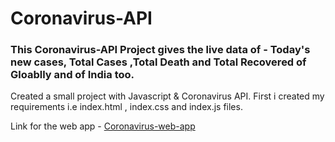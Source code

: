 # Coronavirus-API

### This Coronavirus-API Project gives the live data of - Today's new cases, Total Cases ,Total Death and Total Recovered of Gloablly and of India too.</br>
Created a small project with Javascript & Coronavirus API.
First i created my requirements i.e index.html , index.css and index.js files.

Link for the web app - [
Coronavirus-web-app](https://coronavirus-updates-tancodes.netlify.app/) 
